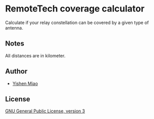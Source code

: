 # RemoteTech coverage calculator

Calculate if your relay constellation can be covered by a given type of antenna.

## Notes

All distances are in kilometer.

## Author

* [Yishen Miao](https://github.com/mys721tx)

## License

[GNU General Public License, version 3](http://www.gnu.org/licenses/gpl-3.0.html)
